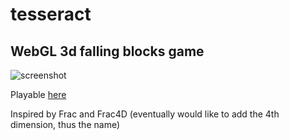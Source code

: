 # tesseract

## WebGL 3d falling blocks game

![screenshot](http://spacemanaki.github.io/tesseract/screenshot.png)

Playable [here](http://spacemanaki.github.io/tesseract/)

Inspired by Frac and Frac4D (eventually would like to add the 4th dimension, thus the name)
